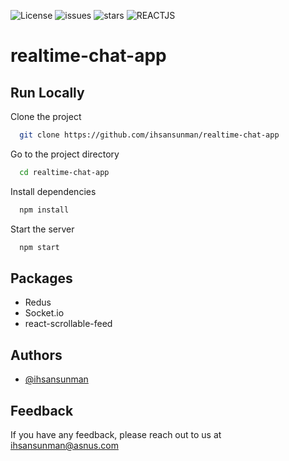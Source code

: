 ![License](https://img.shields.io/github/license/ihsansunman/realtime-chat-app?style=for-the-badge) ![issues](https://img.shields.io/github/issues/ihsansunman/realtime-chat-app?style=for-the-badge) ![stars](https://img.shields.io/github/stars/ihsansunman/realtime-chat-app?style=for-the-badge) ![REACTJS](https://img.shields.io/badge/-ReactJs-61DAFB?logo=react&logoColor=white&style=for-the-badge)


# realtime-chat-app

## Run Locally

Clone the project

```bash
  git clone https://github.com/ihsansunman/realtime-chat-app
```

Go to the project directory

```bash
  cd realtime-chat-app
```

Install dependencies

```bash
  npm install
```

Start the server

```bash
  npm start
```

## Packages

- Redus
- Socket.io
- react-scrollable-feed

## Authors

- [@ihsansunman](https://www.github.com/ihsansunman)


## Feedback

If you have any feedback, please reach out to us at [ihsansunman@asnus.com](mailto:ihsansunman@asnus.com)
